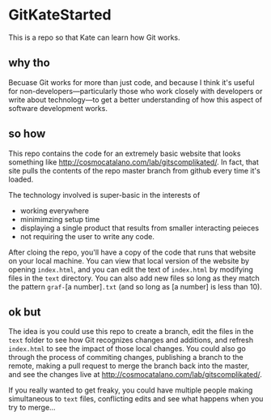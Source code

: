 # GitKateStarted
This is a repo so that Kate can learn how Git works.

## why tho

Becuase Git works for more than just code, and because I think it's useful for non-developers—particularly those who work closely with developers or write about technology—to get a better understanding of how this aspect of software development works.

## so how

This repo contains the code for an extremely basic website that looks something like http://cosmocatalano.com/lab/gitscomplikated/. In fact, that site pulls the contents of the repo master branch from github every time it's loaded. 

The technology involved is super-basic in the interests of

- working everywhere
- minimimzing setup time
- displaying a single product that results from smaller interacting peieces
- not requiring the user to write any code.

After cloing the repo, you'll have a copy of the code that runs that website on your local machine. You can view that local version of the website by opening `index.html`, and you can edit the text of `index.html` by modifying files in the `text` directory. You can also add new files so long as they match the pattern `graf-`[a number]`.txt` (and so long as [a number] is less than 10).

## ok but

The idea is you could use this repo to create a branch, edit the files in the `text` folder to see how Git recognizes changes and additions, and refresh `index.html` to see the impact of those local changes. You could also go through the process of commiting changes, publishing a branch to the remote, making a pull request to merge the branch back into the master, and see the changes live at http://cosmocatalano.com/lab/gitscomplikated/. 

If you really wanted to get freaky, you could have multiple people making simultaneous to `text` files, conflicting edits and see what happens when you try to merge…
